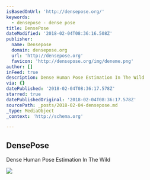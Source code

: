 ```yaml
---
isBasedOnUrl: 'http://densepose.org/'
keywords:
  - densepose - dense pose
title: DensePose
dateModified: '2018-02-04T08:36:16.508Z'
publisher:
  name: Densepose
  domain: densepose.org
  url: 'http://densepose.org'
  favicon: 'http://densepose.org/img/deneme.png'
author: []
inFeed: true
description: Dense Human Pose Estimation In The Wild
via: {}
datePublished: '2018-02-04T08:36:17.578Z'
starred: true
datePublishedOriginal: '2018-02-04T08:36:17.578Z'
sourcePath: _posts/2018-02-04-densepose.md
_type: MediaObject
_context: 'http://schema.org'

---
```

<article style=""><h1>DensePose</h1><p>Dense Human Pose Estimation In The Wild</p><img src="http://densepose.org/img/natalia.jpg" /></article>